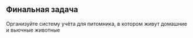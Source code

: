## Финальная задача
Организуйте систему учёта для питомника, в котором живут домашние и вьючные животные

